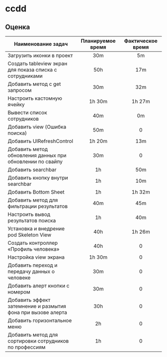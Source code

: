 # ccdd

## Оценка
Наименование задач  | Планируемое время | Фактическое время
------------- | :-------------: | :-------------:
Загрузить иконки в проект | 30m | 5m
Создать tableview экран для показа списка с сотрудниками | 50h | 17m
Добавить метод с get запросом | 30m | 32m
Настроить кастомную ячейку | 1h 30m | 1h 27m
Вывести список сотрудников | 40m | 0m
Добавить view (Ошибка поиска) | 50m | 0
Добавить UIRefreshControl | 1h 20m | 13m
Добавить метод обновления данных при обновлении по свайпу | 30m | 0
Добавить searchbar | 1h | 50m
Добавить кнопку внутри searchbar  | 1h | 10m
Добавить Bottom Sheet  | 1h | 1h 32m
Добавить метод для фильтрации результатов | 40m | 45m
Настроить вывод результатов поиска | 1h | 40m
Установка и внедрение pod Skeleton View | 40h | 1h 26m
Создать контроллер «Профиль человека» | 40h | 0
Настройка view экрана | 1h 30m | 0
Добавить переход и передачу данных о человеке | 30m | 0
Добавить алерт кнопки с номером | 30m | 0
Добавить эффект затемнение и размытия фона при вызове алерта | 30h | 0
Добавить горизонтальное меню | 2h | 0
Добавить метод для сортировки сотрудников по профессиям | 1h | 0
